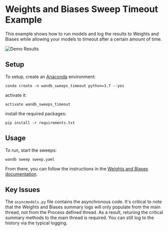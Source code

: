 # Weights and Biases Sweep Timeout Example

This example shows how to run models and log the results to Weights and Biases while allowing your models to timeout after a certain amount of time.

![Demo Results]()

## Setup

To setup, create an [Anaconda](https://docs.anaconda.com/anaconda/user-guide/getting-started/) environment:

`conda create -n wandb_sweeps_timeout python=3.7 --yes`

activate it:

`activate wandb_sweeps_timeout`

install the required packages:

`pip install -r requirements.txt`

## Usage

To run, start the sweeps:

`wandb sweep sweep.yaml`

From there, you can follow the instructions in the [Weights and Biases documentation](https://docs.wandb.com/sweeps/quickstart).

## Key Issues

The `asyncmodels.py` file contains the asynchronous code. It's critical to note that the Weights and Biases summary logs will only populate from the main thread, not from the Process defined thread. As a result, retuning the critical summary methods to the main thread is required. You can still log to the history via the typical logging.